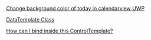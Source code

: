 [Change background color of today in calendarview UWP](https://stackoverflow.com/questions/46283126/change-background-color-of-today-in-calendarview-uwp)

[DataTemplate Class](https://docs.microsoft.com/en-us/uwp/api/windows.ui.xaml.datatemplate)

[How can I bind inside this ControlTemplate?](https://stackoverflow.com/questions/32182037/how-can-i-bind-inside-this-controltemplate)

